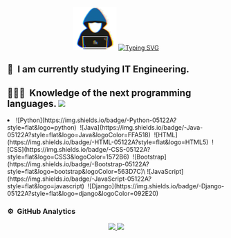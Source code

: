 
<!-- SALUDO -->
<p align="center">
  <picture><img src = "https://github.com/0xAbdulKhalid/0xAbdulKhalid/raw/main/assets/mdImages/about_me.gif" width = 100px></picture>
  <a href="https://git.io/typing-svg"><img src="https://readme-typing-svg.demolab.com?font=Rajdhani&pause=1000&color=7E1BE6&center=true&vCenter=true&width=435&lines=Hi+%F0%9F%98%BA%2C+I%C2%B4m+Antonio+Vega" alt="Typing SVG" /></a>
</p>

<!-- ACTIVIDAD -->
<h2>🌱 &nbsp;I am currently studying IT Engineering.</h2>

<!-- HABILIDADES -->
<div>
  <h2>👨🏻‍💻 &nbsp;Knowledge of the next programming languages. <img src = "https://media2.giphy.com/media/QssGEmpkyEOhBCb7e1/giphy.gif?cid=ecf05e47a0n3gi1bfqntqmob8g9aid1oyj2wr3ds3mg700bl&rid=giphy.gif" width = 32px> </h2>
  <li>
    ![Python](https://img.shields.io/badge/-Python-05122A?style=flat&logo=python)&nbsp;
    ![Java](https://img.shields.io/badge/-Java-05122A?style=flat&logo=Java&logoColor=FFA518)&nbsp;
    ![HTML](https://img.shields.io/badge/-HTML-05122A?style=flat&logo=HTML5)&nbsp;
    ![CSS](https://img.shields.io/badge/-CSS-05122A?style=flat&logo=CSS3&logoColor=1572B6)&nbsp;
    ![Bootstrap](https://img.shields.io/badge/-Bootstrap-05122A?style=flat&logo=bootstrap&logoColor=563D7C)\
    ![JavaScript](https://img.shields.io/badge/-JavaScript-05122A?style=flat&logo=javascript)&nbsp;
    ![Django](https://img.shields.io/badge/-Django-05122A?style=flat&logo=django&logoColor=092E20)&nbsp;
  </li>
</div>

<!-- ANALISIS -->
### ⚙️ &nbsp;GitHub Analytics
<p align="center">
  <a href="https://github.com/antovegav">
    <img height="180em" src="https://github-readme-stats-eight-theta.vercel.app/api?username=antovegav&show_icons=true&theme=algolia&include_all_commits=true&count_private=true"/>
    <img height="180em" src="https://github-readme-stats-eight-theta.vercel.app/api/top-langs/?username=antovegav&layout=compact&langs_count=8&theme=algolia"/>
  </a>
</p>

<!--
**antovegav/antovegav** is a ✨ _special_ ✨ repository because its `README.md` (this file) appears on your GitHub profile.

Here are some ideas to get you started:

- 🔭 I’m currently working on ...
- 🌱 I’m currently learning ...
- 👯 I’m looking to collaborate on ...
- 🤔 I’m looking for help with ...
- 💬 Ask me about ...
- 📫 How to reach me: ...
- 😄 Pronouns: ...
- ⚡ Fun fact: ...
-->
